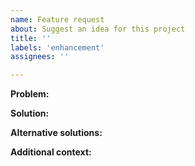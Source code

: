 ```yaml
---
name: Feature request
about: Suggest an idea for this project
title: ''
labels: 'enhancement'
assignees: ''

---
```


**Problem:**


**Solution:**


**Alternative solutions:**


**Additional context:**
